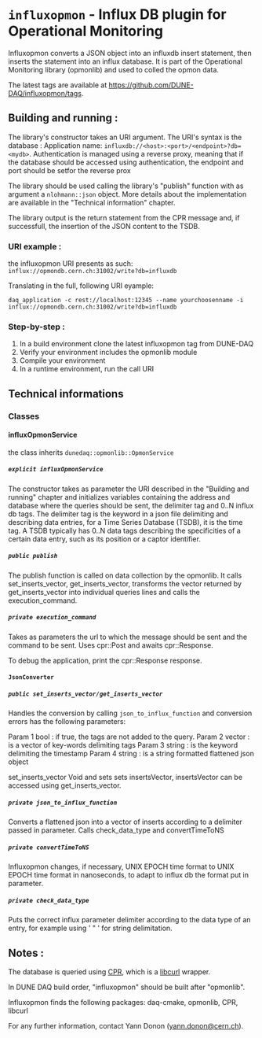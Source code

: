 # `influxopmon` - Influx DB plugin for Operational Monitoring
Influxopmon converts a JSON object into an influxdb insert statement, then inserts the statement into an influx database. It is part of the Operational Monitoring library (opmonlib) and used to colled the opmon data.

The latest tags are available at https://github.com/DUNE-DAQ/influxopmon/tags.

## Building and running :
The library's constructor takes an URI argument. The URI's syntax is the database : Application name: `influxdb://<host>:<port>/<endpoint>?db=<mydb>`. Authentication is managed using a reverse proxy, meaning that if the database should be accessed using authentication, the endpoint and port should be setfor the reverse prox

The library should be used calling the library's "publish" function with as argument a `nlohmann::json` object. More details about the implementation are available in the "Technical information" chapter.

The library output is the return statement from the CPR message and, if successfull, the insertion of the JSON content to the TSDB.

### URI example :
the influxopmon URI presents as such: `influx://opmondb.cern.ch:31002/write?db=influxdb`

Translating in the full, following URI eyample:

```
daq_application -c rest://localhost:12345 --name yourchoosenname -i influx://opmondb.cern.ch:31002/write?db=influxdb 
```

### Step-by-step :
1. In a build environment clone the latest influxopmon tag from DUNE-DAQ
2. Verify your environment includes the opmonlib module
3. Compile your environment
4. In a runtime environment, run the call URI

## Technical informations
### Classes
#### influxOpmonService
the class inherits `dunedaq::opmonlib::OpmonService`
##### `explicit influxOpmonService`
The constructor takes as parameter the URI described in the "Building and running" chapter and initializes variables containing the address and database where the queries should be sent, the delimiter tag and 0..N influx db tags. The delimiter tag is the keyword in a json file delimiting and describing data entries, for a Time Series Database (TSDB), it is the time tag. A TSDB typically has 0..N data tags describing the specificities of a certain data entry, such as its position or a captor identifier.

##### `public publish`
The publish function is called on data collection by the opmonlib. It calls set_inserts_vector, get_inserts_vector, transforms the vector returned by get_inserts_vector into individual queries lines and calls the execution_command.

##### `private execution_command`
Takes as parameters the url to which the message should be sent and the command to be sent.
Uses cpr::Post and awaits cpr::Response.

To debug the application, print the cpr::Response response.

#### `JsonConverter`
##### `public set_inserts_vector/get_inserts_vector`

Handles the conversion by calling `json_to_influx_function` and conversion errors has the following parameters:

Param 1 bool : if true, the tags are not added to the query.
Param 2 vector : is a vector of key-words delimiting tags
Param 3 string : is the keyword delimiting the timestamp
Param 4 string : is a string formatted flattened json object

set_inserts_vector Void and sets sets insertsVector, insertsVector can be accessed using get_inserts_vector.

##### `private json_to_influx_function`
Converts a flattened json into a vector of inserts according to a delimiter passed in parameter. Calls check_data_type and convertTimeToNS

##### `private convertTimeToNS`
Influxopmon changes, if necessary, UNIX EPOCH time format to UNIX EPOCH time format in nanoseconds, to adapt to influx db the format put in parameter.
##### `private check_data_type`
Puts the correct influx parameter delimiter according to the data type of an entry, for example using ' " ' for string delimitation.

## Notes :
The database is queried using [CPR](https://github.com/whoshuu/cpr "CPR"), which is a [libcurl](https://curl.se/libcurl/ "libcurl") wrapper.

In DUNE DAQ build order, "influxopmon" should be built after "opmonlib".

Influxopmon finds the following packages:  daq-cmake, opmonlib, CPR, libcurl

For any further information, contact Yann Donon (yann.donon@cern.ch).
